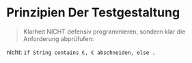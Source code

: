 Prinzipien Der Testgestaltung
=============================
> Klarheit
NICHT defensiv programmieren, sondern klar die Anforderung abprüfufen:

nicht:
`if String contains €, € abschneiden, else .`
